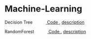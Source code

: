 # Machine-Learning

Decision Tree &nbsp;&nbsp;&nbsp;&nbsp;&nbsp;&nbsp;&nbsp;&nbsp;&nbsp;&nbsp;<A href = "https://github.com/JiWoongCho1/hello-machinelearning/tree/main/machinelearning/DecisionTree"> Code </A>, <A href = "https://github.com/JiWoongCho1/Machine-Learning/tree/main/Decision%20Tree"> description</A>

RandomForest &nbsp;&nbsp;&nbsp;&nbsp;&nbsp;&nbsp;&nbsp;&nbsp;&nbsp;&nbsp;<A href = "https://github.com/JiWoongCho1/hello-machinelearning/tree/main/machinelearning/RandomForest"> Code </A>, <A href = "https://keepgoingrunner.tistory.com/84"> description</A>
